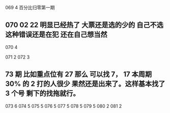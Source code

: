 069 4 百分比归零第一期

## 070 02 22 明显已经热了 大票还是选的少的 自己不选 这种错误还是在犯 还在自己想当然

070 4

071 2
072 3

## 73 期 比如重点位有 27 那么 可以找 7， 17 本周期 30% 的 2 打的人很少 果然还是出来了。这样基本找了 3 个号 剩下的找拖就行。

073 6
074 5
075 5
076 5
077 5
078 5
079 5
080 2
081 2

